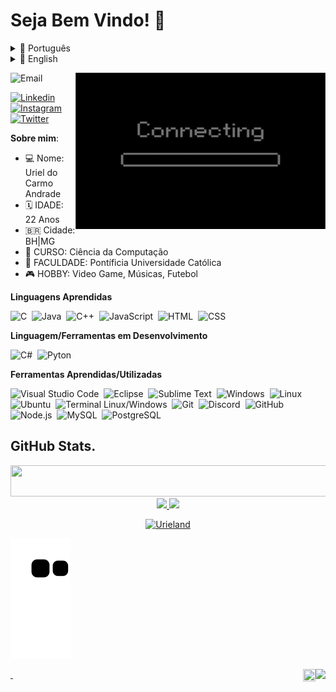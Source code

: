 <h1>Seja Bem Vindo! 👋 </h1>

<div>
 <details>
  <summary>📌 Português</summary>

  ### Ei, tudo bem? Meu nome é Uriel Andrade e seja bem-vindo ao meu github! ✌️ 

Eu sou um aluno de Ciência da Computação na Pontifícia Universidade Católica de Minas Gerais e desenvolvedor de softwares!! Gosto de aprender, e sou muito dedicado nos meus objetivos. Estou em busca de um ambiente onde as minhas competências possam ser utilizadas em sua totalidade, para que eu possa ganhar bastante experiência no mercado de trabalho.

   </details>
 
  <details>
    <summary>📌 English</summary>

  ### Hey, how you're doing? I'm Uriel Andrade and welcome to my github! ✌️ 

I´m a computer science student in Pontifícia Universidade Católica de Minas Gerais and software developer! I like to learn, and I am very dedicated to my goals. I'm in an environment where it can be used in its entirety and can get a lot of experience in the job market.
   
  </details>
</div>

<img src="imgs/connecting.gif" width="400px" height="250px" align="right" padding="20px"></h2>

<!--
**UrielAnd/UrielAnd** is a ✨ _special_ ✨ repository because its `README.md` (this file) appears on your GitHub profile.-->
![Email](https://img.shields.io/badge/EMAIL-uriel__and____@outlook.com-lightgrey?logo=Minutemailer&logoColor=white&style=flat) 

[![Linkedin](https://img.shields.io/badge/-Linkedin-informational?logo=Linkedin&logoColor=white&style=flat)](https://www.linkedin.com/in/uriel-andrade-214484205/)&nbsp;
[![Instagram](https://img.shields.io/badge/-Instagram-ff69b4?logo=Instagram&logoColor=white&style=flat)](<link>)&nbsp; 
[![Twitter](https://img.shields.io/badge/-Twitter-blue?logo=Twitter&logoColor=whitetyle=flat)](<link>)&nbsp;
 


**Sobre mim**:
- 💻 Nome: Uriel do Carmo Andrade
- 🗓 IDADE: 22 Anos
- 🇧🇷 Cidade: BH|MG
- 📖 CURSO: Ciência da Computação
- 📌 FACULDADE: Pontíficia Universidade Católica
- 🎮 HOBBY: Video Game, Músicas, Futebol

**Linguagens Aprendidas**

![C](https://img.shields.io/badge/-C-blue?logo=c&logoColor=white&style=flat)&nbsp;
![Java](https://img.shields.io/badge/-Java-orange?logo=Java&logoColor=white&style=flat)&nbsp;
![C++](https://img.shields.io/badge/-C%2B%2B-9cf?logo=cplusplus&?logoColor=white&style=flat)&nbsp;
![JavaScript](https://img.shields.io/badge/-JavaScript-yellow?logo=JavaScript&logoColor=white&style=flat)&nbsp;
![HTML](https://img.shields.io/badge/-HTML-red?logo=html5&logoColor=white&style=flat)&nbsp;
![CSS](https://img.shields.io/badge/-CSS-blue?logo=css3&logoColor=white&style=flat)  

**Linguagem/Ferramentas em Desenvolvimento**

![C#](https://img.shields.io/badge/-C%23-blueviolet?logo=c-sharp&?logoColor=white&style=flat)&nbsp;
![Pyton](https://img.shields.io/badge/-Python-green?logo=Python&logoColor=white&style=flat)&nbsp;

**Ferramentas Aprendidas/Utilizadas**

![Visual Studio Code](https://img.shields.io/badge/-Visual%20Studio%20Code-blue?logo=Visual%20Studio%20Code&logoColor=white&style=flat)&nbsp;
![Eclipse](https://img.shields.io/badge/-Eclipse-blueviolet?logo=Eclipse%20IDE&logoColor=white&style=flat)&nbsp;
![Sublime Text](https://img.shields.io/badge/-Sublime%20Text-black?logo=Sublime%20Text&logoColor=orange&style=flat)&nbsp;
![Windows](https://img.shields.io/badge/-Windows-informational?logo=Windows&logoColor=white&style=flat)&nbsp;
![Linux](https://img.shields.io/badge/-Linux-lightgrey?logo=Linux&logoColor=white&style=flat)  
![Ubuntu](https://img.shields.io/badge/-Ubunto-orange?logo=Ubuntu&logoColor=white&style=flat)&nbsp;
![Terminal Linux/Windows](https://img.shields.io/badge/-Terminal-black?logo=Windows%20Terminal&logoColor=white&style=flat)&nbsp;
![Git](https://img.shields.io/badge/-Git-orange?logo=Git&logoColor=white&style=flat)&nbsp;
![Discord](https://img.shields.io/badge/-Discord-blue?logo=Discord&logoColor=white&style=flat)&nbsp;
![GitHub](https://img.shields.io/badge/-GitHub-black?logo=GitHub&logoColor=white&style=flat)&nbsp;
![Node.js](https://img.shields.io/badge/-Node.js-9cf?logo=Node.js&logoColor=white&style=flat)&nbsp;
![MySQL](https://img.shields.io/badge/-MySQL-inactive?logo=MySQL&logoColor=white&style=flat)&nbsp;
![PostgreSQL](https://img.shields.io/badge/-PostgreSQL-lightgrey?logo=PostgreSQL&logoColor=white&style=flat)&nbsp;

## GitHub Stats.
<div id="line" align="center">  
  <img src="https://media.giphy.com/media/RWh8eviOem62GVZHLd/giphy.gif" width="1000" height="50"/> 
</div>


<div>
<center>
    <tr>
      <div align="center">
  <a href="https://github.com/UrielAnd">
  <img height="180em" src="https://github-readme-stats.vercel.app/api?username=UrielAnd&show_icons=true&theme=chartreuse-dark&include_all_commits=true&count_private=true"/>
  <img height="180em" src="https://github-readme-stats.vercel.app/api/top-langs/?username=UrielAnd&layout=compact&langs_count=7&theme=chartreuse-dark"/>
   <p><img src="https://github-readme-streak-stats.herokuapp.com/?user=Urieland&theme=chartreuse-dark" alt="Urieland" /></p>
</div>  
    </tr>
</center> 


  ![Snake animation](https://github.com/UrielAnd/UrielAnd/blob/output/github-contribution-grid-snake.svg)
 
 <div>
&nbsp;
<a href="#">
  <img align="right" src="https://komarev.com/ghpvc/?username=UrielAnd09&style=flat-square" height="20" />
</a>
  <img align="right" src="https://img.icons8.com/ios-filled/344/glasses.png" height="20" width="20" />
</div>



